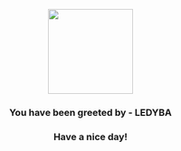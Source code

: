 <p align="center">
            <img src="https://raw.githubusercontent.com/PokeAPI/sprites/master/sprites/pokemon/165.png" width="150" height="150">
          </p>
          <h3 align="center">You have been greeted by - <b>LEDYBA</b></h3>
          <h3 align="center">Have a nice day!</h3>
